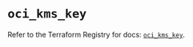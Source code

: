 # `oci_kms_key`

Refer to the Terraform Registry for docs: [`oci_kms_key`](https://registry.terraform.io/providers/hashicorp/oci/7.19.0/docs/resources/kms_key).
